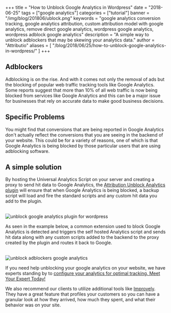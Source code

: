 +++
title = "How to Unblock Google Analytics in Wordpress"
date = "2018-06-25"
tags = ["google analytics"]
categories = ["tutorial"]
banner = "/img/blog/201806/ublock.png"
keywords = "google analytics conversion tracking, google analytics attribution, custom attribution model with google analytics, remove direct google analytics, wordpress google analytics, wordpress adblock google analytics"
description = "A simple way to unblock adblockers that may be skewing your analytics data."
author = "Attributio"
aliases = [
    "/blog/2018/06/25/how-to-unblock-google-analytics-in-wordpress/"
]
+++


## Adblockers
Adblocking is on the rise. And with it comes not only the removal of ads but the blocking of popular web traffic tracking tools like Google Analytics. Some reports suggest that more than 10% of all web traffic is now being blocked from services like Google Analytics and this can be a major issue for businesses that rely on accurate data to make good business decisions.

## Specific Problems
You might find that conversions that are being reported in Google Analytics don't actually reflect the conversions that you are seeing in the backend of your website. This could be for a variety of reasons, one of which is that Google Analytics is being blocked by those particular users that are using adblocking software.

## A simple solution
By hosting the Universal Analytics Script on your server and creating a proxy to send hit data to Google Analytics, the [Attribution Unblock Analytics plugin](https://wordpress.org/plugins/attributio-unblock-analytics/) will ensure that when Google Analytics is being blocked, a backup script will load and fire the standard scripts and any custom hit data you add to the plugin.

<br>

<img class="img-responsive img-thumbnail" src="/img/blog/201806/attributio-plugin.png" alt="unblock google analytics plugin for wordpress" />

<br>

As seen in the example below, a common extension used to block Google Analytics is detected and triggers the self hosted Analytics script and sends hit data along with any custom scripts added to the backend to the proxy created by the plugin and routes it back to Google.

<br>

<img class="img-responsive img-thumbnail" src="/img/blog/201806/analytics-unblock.png" alt="unblock adblockers google analytics" />

<br>

If you need help unblocking your google analytics on your website, we have experts standing by to [configure your analytics for optimal tracking. Meet Your Expert Today!](/join/)

We also recommend our clients to utilize additional tools like <a href="https://shareasale.com/r.cfm?b=462846&u=1517931&m=46217&urllink=&afftrack=">Improvely</a>. They have a great feature that profiles your customers so you can have a granular look at how they arrived, how much they spent, and what their behavior was on your site.

